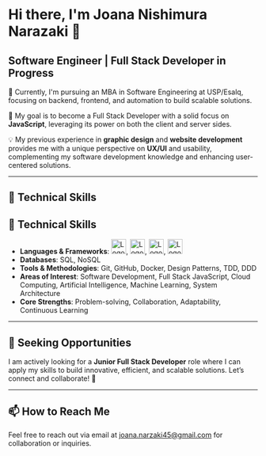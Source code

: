 
# Hi there, I'm Joana Nishimura Narazaki 👋

## Software Engineer | Full Stack Developer in Progress

🔭 Currently, I'm pursuing an MBA in Software Engineering at USP/Esalq, focusing on backend, frontend, and automation to build scalable solutions.

🌱 My goal is to become a Full Stack Developer with a solid focus on **JavaScript**, leveraging its power on both the client and server sides.

💡 My previous experience in **graphic design** and **website development** provides me with a unique perspective on **UX/UI** and usability, complementing my software development knowledge and enhancing user-centered solutions.

---

## 🚀 Technical Skills

## 🚀 Technical Skills

- **Languages & Frameworks**: <img src="https://upload.wikimedia.org/wikipedia/commons/9/99/Unofficial_JavaScript_logo_2.svg" alt="Logo do projeto" width="30"/>, <img src="https://upload.wikimedia.org/wikipedia/commons/a/a7/React-icon.svg" alt="Logo do projeto" width="30"/>, <img src="https://upload.wikimedia.org/wikipedia/commons/d/d9/Node.js_logo.svg" alt="Logo do projeto" width="30"/>, <img src="https://en.wikipedia.org/wiki/Python_%28programming_language%29#/media/File:Python-logo-notext.svg" alt="Logo do projeto" width="30"/>
- **Databases**: SQL, NoSQL
- **Tools & Methodologies**: Git, GitHub, Docker, Design Patterns, TDD, DDD
- **Areas of Interest**: Software Development, Full Stack JavaScript, Cloud Computing, Artificial Intelligence, Machine Learning, System Architecture
- **Core Strengths**: Problem-solving, Collaboration, Adaptability, Continuous Learning




---

## 📢 Seeking Opportunities

I am actively looking for a **Junior Full Stack Developer** role where I can apply my skills to build innovative, efficient, and scalable solutions. Let’s connect and collaborate! 🚀

---

## 📫 How to Reach Me

Feel free to reach out via email at [joana.narzaki45@gmail.com](mailto:joana.narazaki45@gmail.com) for collaboration or inquiries.
```
